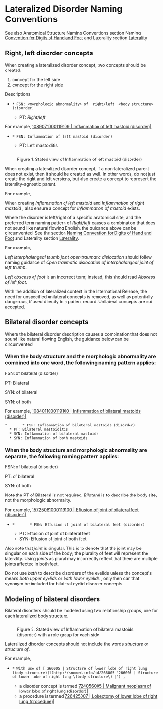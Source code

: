 # Lateralized Disorder Naming Conventions

See also Anatomical Structure Naming Conventions section [Naming Convention for Digits of Hand and Foot](../../../clinical-finding-and-disorder/Naming-Convention-for-Digits-of-Hand-and-Foot_174690334.html) and Laterality section [Laterality](../../../clinical-finding-and-disorder/Laterality_174690325.html)

## Right, left disorder concepts

When creating a lateralized disorder concept, two concepts should be created:

1. concept for the left side
2. concept for the right side

Descriptions

* ```
  * FSN: <morphologic abnormality> of _right/left_ <body structure> (disorder)
  ```
  * PT: _Right/left_

For example, [1089071000119109 | Inflammation of left mastoid (disorder)|](http://snomed.info/id/1089071000119109)

* ```
  * FSN: Inflammation of left mastoid (disorder)
  ```
  * PT: Left mastoiditis

<figure><img src="../../../clinical-finding-and-disorder/images/174690359.png" alt=""><figcaption><p>Figure 1. Stated view of Inflammation of left mastoid (disorder)</p></figcaption></figure>

When creating a lateralized disorder concept, if a non-lateralized parent does not exist, then it should be created as well. In other words, do not just create the right and left versions, but also create a concept to represent the laterality-agnostic parent.

For example,

When creating _Inflammation of left mastoid_ and _Inflammation of right mastoid_ , also ensure a concept for _Inflammation of mastoid_ exists.

Where the disorder is left/right of a specific anatomical site, and the preferred term naming pattern of _Right/left_ causes a combination that does not sound like natural flowing English, the guidance above can be circumvented. See the section [Naming Convention for Digits of Hand and Foot](../../../clinical-finding-and-disorder/Naming-Convention-for-Digits-of-Hand-and-Foot_174690334.html) and Laterality section [Laterality](../../../clinical-finding-and-disorder/Laterality_174690325.html).

For example,

_Left interphalangeal thumb joint open traumatic dislocation_ should follow naming guidance of _Open traumatic dislocation of interphalangeal joint of left thumb_.

_Left abscess of foot_ is an incorrect term; instead, this should read _Abscess of left foot_.

With the addition of lateralized content in the International Release, the need for unspecified unilateral concepts is removed, as well as potentially dangerous, if used directly in a patient record. Unilateral concepts are not accepted.

## Bilateral disorder concepts

Where the bilateral disorder description causes a combination that does not sound like natural flowing English, the guidance below can be circumvented.

### When the body structure and the morphologic abnormality are combined into one word, the following naming pattern applies:

FSN: of bilateral (disorder)

PT: Bilateral

SYN: of bilateral

SYN: of both

For example, [1084011000119100 | Inflammation of bilateral mastoids (disorder)|](http://snomed.info/id/1084011000119100)

```
*       * FSN: Inflammation of bilateral mastoids (disorder)
  * PT: Bilateral mastoiditis
  * SYN: Inflammation of bilateral mastoids
  * SYN: Inflammation of both mastoids
```

### When the body structure and morphologic abnormality are separate, the following naming pattern applies:

FSN: of bilateral (disorder)

PT: of bilateral

SYN: of both

Note the PT of Bilateral is not required. _Bilateral_ is to describe the body site, not the morphologic abnormality.

For example, [15725081000119100 | Effusion of joint of bilateral feet (disorder)|](http://snomed.info/id/15725081000119100)

* ```
  *       * FSN: Effusion of joint of bilateral feet (disorder)
  ```
  * PT: Effusion of joint of bilateral feet
  * SYN: Effusion of joint of both feet

Also note that _joint_ is singular. This is to denote that the joint may be singular on each side of the body; the plurality of feet will represent the laterality. Using _joints_ as plural may incorrectly reflect that there are multiple joints affected in both feet.

Do not use _both_ to describe disorders of the eyelids unless the concept's means _both upper eyelids_ or _both lower eyelids_ , only then can that synonym be included for bilateral eyelid disorder concepts.

## Modeling of bilateral disorders

Bilateral disorders should be modeled using two relationship groups, one for each lateralized body structure.

<figure><img src="../../../clinical-finding-and-disorder/images/174690358.png" alt=""><figcaption><p>Figure 2. Stated view of Inflammation of bilateral mastoids (disorder) with a role group for each side</p></figcaption></figure>

Lateralized disorder concepts should not include the words _structure_ or _structure of_.

For example,

* ```
  * With use of [ 266005 | Structure of lower lobe of right lung (body structure)|](http://snomed.info/id/266005 "266005 | Structure of lower lobe of right lung \(body structure\) |") ,
  ```
  * a disorder concept is termed [724056005 | Malignant neoplasm of lower lobe of right lung (disorder)|](http://snomed.info/id/724056005)
  * a procedure is termed [726425007 | Lobectomy of lower lobe of right lung (procedure)|](http://snomed.info/id/726425007)
